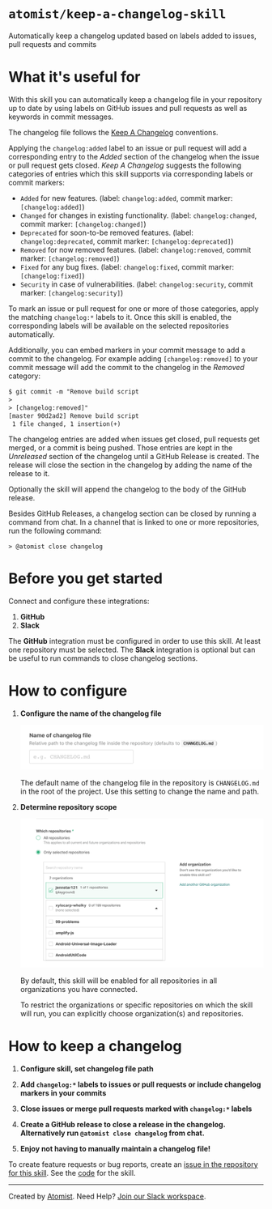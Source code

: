 # `atomist/keep-a-changelog-skill`
          
<!---atomist-skill-description:start--->

Automatically keep a changelog updated based on labels added to issues, pull requests and commits

<!---atomist-skill-description:end--->

<!---atomist-skill-readme:start--->

# What it's useful for

With this skill you can automatically keep a changelog file in your repository up to date by using labels on GitHub
issues and pull requests as well as keywords in commit messages. 

The changelog file follows the [Keep A Changelog](https://keepachangelog.com) conventions. 

Applying the `changelog:added` label to an issue or pull request will add a corresponding entry to the _Added_ section 
of the changelog when the issue or pull request gets closed. _Keep A Changelog_ suggests the following categories of 
entries which this skill supports via corresponding labels or commit markers:

* `Added` for new features. (label: `changelog:added`, commit marker: `[changelog:added]`)
* `Changed` for changes in existing functionality. (label: `changelog:changed`, commit marker: `[changelog:changed]`)
* `Deprecated` for soon-to-be removed features. (label: `changelog:deprecated`, commit marker: `[changelog:deprecated]`)
* `Removed` for now removed features. (label: `changelog:removed`, commit marker: `[changelog:removed]`)
* `Fixed` for any bug fixes. (label: `changelog:fixed`, commit marker: `[changelog:fixed]`)
* `Security` in case of vulnerabilities. (label: `changelog:security`, commit marker: `[changelog:security]`)

To mark an issue or pull request for one or more of those categories, apply the matching `changelog:*` labels to it. 
Once this skill is enabled, the corresponding labels will be available on the selected repositories automatically.

Additionally, you can embed markers in your commit message to add a commit to the changelog. For example adding
`[changelog:removed]` to your commit message will add the commit to the changelog in the _Removed_ category:

```shell script
$ git commit -m "Remove build script
>
> [changelog:removed]"
[master 90d2ad2] Remove build script
 1 file changed, 1 insertion(+)
``` 

The changelog entries are added when issues get closed, pull requests get merged, or a commit is being pushed. 
Those entries are kept in the _Unreleased_ section of the changelog until a GitHub Release is created. 
The release will close the section in the changelog by adding the name of the release to it.

Optionally the skill will append the changelog to the body of the GitHub release.

Besides GitHub Releases, a changelog section can be closed by running a command from chat. In a channel that is linked
to one or more repositories, run the following command:

```shell script
> @atomist close changelog
``` 

# Before you get started

Connect and configure these integrations:

1. **GitHub**
2. **Slack** 

The **GitHub** integration must be configured in order to use this skill. At least one repository must be selected.
The **Slack** integration is optional but can be useful to run commands to close changelog sections. 

# How to configure

1. **Configure the name of the changelog file**

    ![Changelog name](docs/images/changelog-name.png)
    
    The default name of the changelog file in the repository is `CHANGELOG.md` in the root of the project.
    Use this setting to change the name and path.

2. **Determine repository scope**

    ![Repository filter](docs/images/repo-filter.png)

    By default, this skill will be enabled for all repositories in all organizations you have connected.

    To restrict the organizations or specific repositories on which the skill will run, you can explicitly choose 
    organization(s) and repositories.

# How to keep a changelog

1. **Configure skill, set changelog file path** 

2. **Add `changelog:*` labels to issues or pull requests or include changelog markers in your commits**

3. **Close issues or merge pull requests marked with `changelog:*` labels**

4. **Create a GitHub release to close a release in the changelog. Alternatively run `@atomist close changelog` from chat.**

5. **Enjoy not having to manually maintain a changelog file!**

To create feature requests or bug reports, create an [issue in the repository for this skill](https://github.com/atomist-skills/keep-a-changlog-skill/issues). 
See the [code](https://github.com/atomist-skills/keep-a-changlog-skill) for the skill.

<!---atomist-skill-readme:end--->
 
---

Created by [Atomist][atomist].
Need Help?  [Join our Slack workspace][slack].

[atomist]: https://atomist.com/ (Atomist - How Teams Deliver Software)
[slack]: https://join.atomist.com/ (Atomist Community Slack)
 
